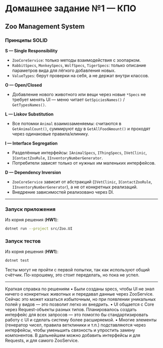 # Домашнее задание №1 — КПО  

## Zoo Management System

### Принципы SOLID

**S — Single Responsibility**  
- `ZooCoreService`: только методы взаимодействия с зоопарком.  
- `RabbitSpecs`, `MonkeySpecs`, `WolfSpecs`, `TigerSpecs`: только описание параметров вида для лёгкого добавления новых.  
- `ValueTypes`: берут проверки на себя, а не держат внутри классов.  

**O — Open/Closed**  
- Добавление нового животного или вещи через новые `*Specs` не требует менять UI — меню читает `GetSpiciesNames()` / `GetTypesNames()`.  

**L — Liskov Substitution**  
- Все потомки `Animal` взаимозаменяемы: считаются в `GetAnimalCount()`, суммируют еду в `GetAllFoodAmount()` и проходят через одинаковые правила/клинику.  

**I — Interface Segregation**  
- Разделённые интерфейсы: `IAnimalSpecs`, `IThingSpecs`, `IVetClinic`, `IContactZooRule`, `IInventoryNumberGenerator`.  
- Потребители зависят только от нужных им маленьких интерфейсов.  

**D — Dependency Inversion**  
- `ZooCoreService` зависит от абстракций (`IVetClinic`, `IContactZooRule`, `IInventoryNumberGenerator`), а не от конкретных реализаций.  
- Внедрение зависимостей реализовано через DI.  

---

### Запуск приложения

Из корня решения (**HW1**):

```bash
dotnet run --project src/Zoo.UI
```

### Запуск тестов

Из корня решения (**HW1**):

```bash
dotnet test
```

Тесты могут не пройти с первой попытки, так как используют общий счётчик.
По-хорошему, это стоит переделать, но пока не успел.

---

Краткая справка по решениям
	•	Были созданы specs, чтобы UI не знал ничего о конкретных животных и передавал данные через ZooService.
Сейчас это может казаться избыточным, но при появлении уникальных полей у видов — это позволит легко их внедрить.
	•	UI общается с Core через Request-объекты разных типов.
Планировалось создать интерфейс для всех запросов — это помогло бы стандартизировать работу с UI и сделать систему более расширяемой.
	•	Многие элементы (генератор чисел, правила ветклиники и т.п.) подставляются через интерфейсы,
чтобы уменьшить связность и упростить замену компонентов.
В дальнейшем можно добавить интерфейсы и для Requests, и для самого ZooService.